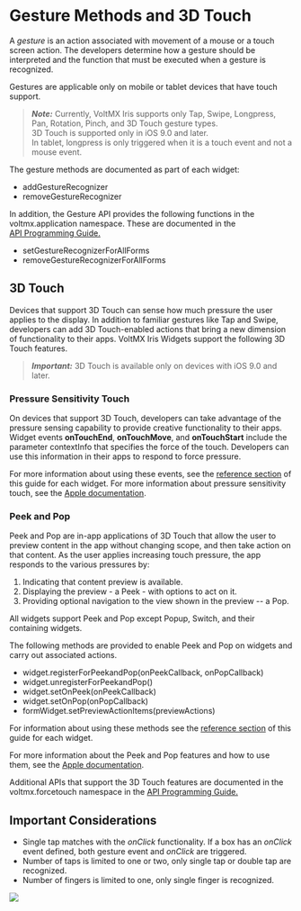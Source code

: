 Gesture Methods and 3D Touch
============================

A _gesture_ is an action associated with movement of a mouse or a touch screen action. The developers determine how a gesture should be interpreted and the function that must be executed when a gesture is recognized.

Gestures are applicable only on mobile or tablet devices that have touch support.  

> **_Note:_** Currently, VoltMX Iris supports only Tap, Swipe, Longpress, Pan, Rotation, Pinch, and 3D Touch gesture types.  
3D Touch is supported only in iOS 9.0 and later.  
In tablet, longpress is only triggered when it is a touch event and not a mouse event.

The gesture methods are documented as part of each widget:

*   addGestureRecognizer
*   removeGestureRecognizer

In addition, the Gesture API provides the following functions in the voltmx.application namespace. These are documented in the [API Programming Guide.](https://{{site.baseurl}}/docs/documentation/Iris/iris_api_dev_guide/Content/introduction.html)

*   setGestureRecognizerForAllForms
*   removeGestureRecognizerForAllForms

3D Touch
--------

Devices that support 3D Touch can sense how much pressure the user applies to the display. In addition to familiar gestures like Tap and Swipe, developers can add 3D Touch-enabled actions that bring a new dimension of functionality to their apps. VoltMX Iris Widgets support the following 3D Touch features.

> **_Important:_** 3D Touch is available only on devices with iOS 9.0 and later.

### Pressure Sensitivity Touch

On devices that support 3D Touch, developers can take advantage of the pressure sensing capability to provide creative functionality to their apps. Widget events **onTouchEnd**, **onTouchMove**, and **onTouchStart** include the parameter contextInfo that specifies the force of the touch. Developers can use this information in their apps to respond to force pressure.

For more information about using these events, see the [reference section](WidgetReferences.html) of this guide for each widget. For more information about pressure sensitivity touch, see the [Apple documentation](http://www.apple.com/in/iphone-6s/3d-touch/).

### Peek and Pop

Peek and Pop are in-app applications of 3D Touch that allow the user to preview content in the app without changing scope, and then take action on that content. As the user applies increasing touch pressure, the app responds to the various pressures by:

1.  Indicating that content preview is available.
2.  Displaying the preview - a Peek - with options to act on it.
3.  Providing optional navigation to the view shown in the preview -- a Pop.

All widgets support Peek and Pop except Popup, Switch, and their containing widgets.

The following methods are provided to enable Peek and Pop on widgets and carry out associated actions.

*   widget.registerForPeekandPop(onPeekCallback, onPopCallback)
*   widget.unregisterForPeekandPop()
*   widget.setOnPeek(onPeekCallback)
*   widget.setOnPop(onPopCallback)
*   formWidget.setPreviewActionItems(previewActions)

For information about using these methods see the [reference section](WidgetReferences.html) of this guide for each widget.

For more information about the Peek and Pop features and how to use them, see the [Apple documentation](http://www.apple.com/in/iphone-6s/3d-touch/).

Additional APIs that support the 3D Touch features are documented in the voltmx.forcetouch namespace in the [API Programming Guide.](https://{{site.baseurl}}/docs/documentation/Iris/iris_api_dev_guide/Content/introduction.html)

Important Considerations
------------------------

*   Single tap matches with the _onClick_ functionality. If a box has an _onClick_ event defined, both gesture event and _onClick_ are triggered.
*   Number of taps is limited to one or two, only single tap or double tap are recognized.
*   Number of fingers is limited to one, only single finger is recognized.

![](Resources/prettify/onLoad.png)